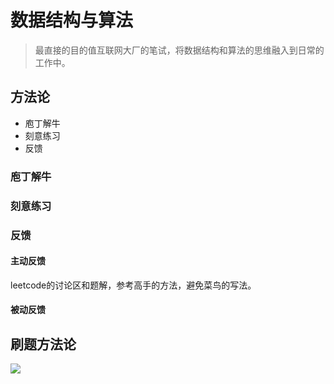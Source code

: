 # 数据结构与算法

> 最直接的目的值互联网大厂的笔试，将数据结构和算法的思维融入到日常的工作中。

## 方法论

- 庖丁解牛
- 刻意练习
- 反馈

### 庖丁解牛


### 刻意练习


### 反馈


#### 主动反馈

leetcode的讨论区和题解，参考高手的方法，避免菜鸟的写法。

#### 被动反馈


## 刷题方法论
![](https://moonstarimg.oss-cn-hangzhou.aliyuncs.com/picgo_img/20210606133817.png)